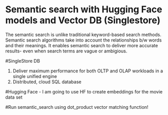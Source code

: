 # Semantic search with Hugging Face models and Vector DB (Singlestore) 
The semantic search is unlike traditional keyword-based search methods. Semantic search algorithms take into account the relationships b/w words and their meanings. It enables semantic search to deliver more accurate results- even when search terms are vague or ambigious.    

#SingleStore DB 
1)  Deliver maximum performance for both OLTP and OLAP workloads in a single unified engine
2)  Distributed, cloud SQL database

#Hugging Face - I am going to use HF to create embeddings for the movie data set 

#Run semantic_search using dot_product vector matching function!  
